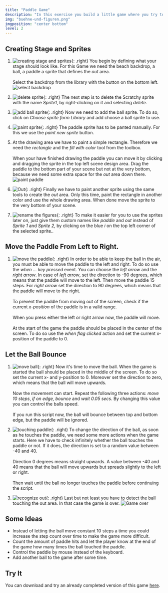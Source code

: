 ```yaml
---
title: "Paddle Game"
description: "In this exercise you build a little game where you try to prevent a ball from falling down with a paddle you can move from left to right."
img: "buehne-und-figuren.png"
imgposition: "center bottom"
level: 2
---
```


## Creating Stage and Sprites

1. ![creating stage and sprites](buehne-und-figuren.png){: .right}
You begin by defining what your stage should look like. For this Game we need the beach backdrop, a ball, a paddle a sprite that defines the *out* area.<br/><br/>
Select the backdrop from the library with the button on the bottom left.
![select backdrop](buehnenbild-auswaehlen.png)

2. ![delete sprite](figur-loeschen.png){: .right}
The next step is to delete the Scratchy sprite with the name *Sprite1*, by right-clicking on it and selecting *delete*.

3. ![add ball sprite](figur-hinzufuegen.png){: .right}
Now we need to add the ball sprite. To do so, click on *Choose sprite form Library* and add choose a ball sprite to use.

4. ![paint sprite](figur-zeichnen.png){: .right}
The paddle sprite has to be panted manually. For this we use the *paint new sprite* button.

5. At the drawing area we have to paint a simple rectangle. Therefore we need the *rectangle* and the *fill with color* tool from the toolbox.<br/><br/>
When your have finished drawing the paddle you can move it by clicking and dragging the sprite in the top left scene design area. Drag the paddle to the bottom part of your scene but not at the very bottom, because we need some extra space for the *out* area down there.
![paint paddle](paddle-malen.png)

6. ![Out](out.png){: .right}
Finally we have to paint another sprite using the same tools to create the *out* area. Only this time, paint the rectangle in another color and use the whole drawing area. When done move the sprite to the very bottom of your scene.

7. ![rename the figures](figuren-benennen.png){: .right}
To make it easier for you to use the sprites later on, just give them custom names like *paddle* and *out* instead of *Sprite 1* and *Sprite 2*, by clicking on the blue *i* on the top left corner of the selected sprite..

## Move the Paddle From Left to Right.

1. ![move the paddle](schlaeger-bewegen.png){: .right}
In order to be able to keep the ball in the air, you must be able to move the paddle to the left and right.
To do so use the *when ... key pressed* event. You can choose the *left arrow* and the *right arrow*.
In case of *left arrow*, set the direction to -90 degrees, which means that the paddle will move to the left. Then move the paddle 15 steps.
For *right arrow* set the direction to 90 degrees, which means that the paddle will move to the right. <br/><br/>
To prevent the paddle from moving out of the screen, check if the current *x-position* of the paddle is in a valid range. <br/><br/>
When you press either the left or right arrow now, the paddle will move. <br/><br/>
At the start of the game the paddle should be placed in the center of the screen. To do so use the *when flag clicked* action and set the current x-position of the paddle to 0.

## Let the Ball Bounce

1. ![move ball](ball-bewegen.png){: .right}
Now it's time to move the ball. When the game is started the ball should be placed in the middle of the screen. To do so set the current x- and y-position to 0. Moreover set the direction to zero, which means that the ball will move upwards. <br/><br/>
Now the movement can start. Repeat the following three actions: *move 10 steps*, *if on edge, bounce* and *wait 0.05 secs*. 
By changing this value you can control the balls speed. <br/><br/>
If you run this script now, the ball will bounce between top and bottom edge, but the paddle will be ignored.

2. ![touching paddle](schlaeger-beruehren.png){: .right}
To change the direction of the ball, as soon as he touches the paddle, we need some more actions when the game starts. 
Here we have to check infinitely whether the ball touches the paddle or not. If it does, the direction is set to a random value between -40 and 40. <br/><br/>
Direction 0 degrees means straight upwards. A value between -40 and 40 means that the ball will move upwards but spreads slightly to the left or right. <br/><br/>
Then wait until the ball no longer touches the paddle before continuing the script. 

3. ![recognize out](out-erkennen.png){: .right}
Last but not least you have to detect the ball touching the out area. In that case the game is over.
![Game over](game-over.png)

## Some Ideas

* Instead of letting the ball move constant 10 steps a time you could increase the step count over time to make the game more difficult.
* Count the amount of paddle hits and let the player know at the end of the game how many times the ball touched the paddle.
* Control the paddle by mouse instead of the keyboard.
* Add another ball to the game after some time. 

## Try It

You can download and try an already completed version of this game [here](scratch-paddle-game.sb2).